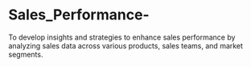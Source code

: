 # Sales_Performance-
To develop insights and strategies to enhance sales performance by analyzing sales data across various products, sales teams, and market segments. 
